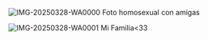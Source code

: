 ![IMG-20250328-WA0000](https://github.com/user-attachments/assets/0d4fa915-d74c-4f86-be5d-08671b0907c0)
Foto homosexual con amigas

![IMG-20250328-WA0001](https://github.com/user-attachments/assets/1fc4a399-6c00-4fa2-ad0c-7f3580e9474e)
Mi Familia<33
